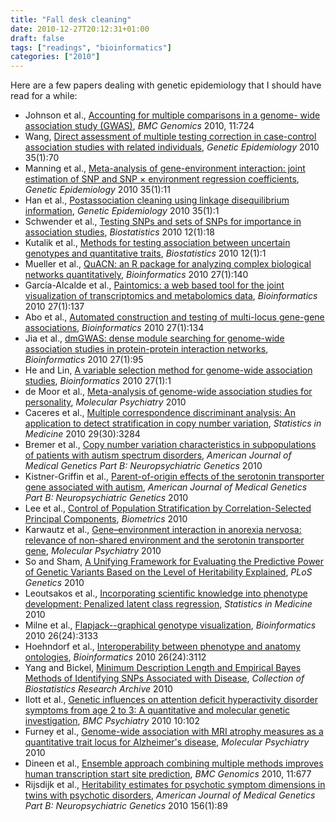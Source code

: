 ```yaml
---
title: "Fall desk cleaning"
date: 2010-12-27T20:12:31+01:00
draft: false
tags: ["readings", "bioinformatics"]
categories: ["2010"]
---
```


Here are a few papers dealing with genetic epidemiology that I should have read for a while:

- Johnson et al., [Accounting for multiple comparisons in a genome- wide association study (GWAS)](http://www.biomedcentral.com/1471-2164/11/724), *BMC Genomics* 2010, 11:724
- Wang, [Direct assessment of multiple testing correction in case-control association studies with related individuals](http://dx.doi.org/10.1002%2Fgepi.20555), *Genetic Epidemiology* 2010 35(1):70
- Manning et al., [Meta-analysis of gene-environment interaction: joint estimation of SNP and SNP × environment regression coefficients](http://dx.doi.org/10.1002%2Fgepi.20546), *Genetic Epidemiology* 2010 35(1):11
- Han et al., [Postassociation cleaning using linkage disequilibrium information](http://dx.doi.org/10.1002%2Fgepi.20544), *Genetic Epidemiology* 2010 35(1):1
- Schwender et al., [Testing SNPs and sets of SNPs for importance in association studies](http://biostatistics.oxfordjournals.org/content/12/1/18.short?rss=1), *Biostatistics* 2010 12(1):18
- Kutalik et al., [Methods for testing association between uncertain genotypes and quantitative traits](http://biostatistics.oxfordjournals.org/content/12/1/1.short?rss=1), *Biostatistics* 2010 12(1):1
- Mueller et al., [QuACN: an R package for analyzing complex biological networks quantitatively](http://bioinformatics.oxfordjournals.org/content/27/1/140.short?rss=1), *Bioinformatics* 2010 27(1):140
- García-Alcalde et al., [Paintomics: a web based tool for the joint visualization of transcriptomics and metabolomics data](http://bioinformatics.oxfordjournals.org/content/27/1/137.short?rss=1), *Bioinformatics* 2010 27(1):137 
- Abo et al., [Automated construction and testing of multi-locus gene-gene associations](http://bioinformatics.oxfordjournals.org/content/27/1/134.short?rss=1), *Bioinformatics* 2010 27(1):134
- Jia et al., [dmGWAS: dense module searching for genome-wide association studies in protein-protein interaction networks](http://bioinformatics.oxfordjournals.org/content/27/1/95.short?rss=1), *Bioinformatics* 2010 27(1):95
- He and Lin, [A variable selection method for genome-wide association studies](http://bioinformatics.oxfordjournals.org/content/27/1/1.short?rss=1), *Bioinformatics* 2010 27(1):1
- de Moor et al., [Meta-analysis of genome-wide association studies for personality](http://www.nature.com/mp/journal/vaop/ncurrent/full/mp2010128a.html), *Molecular Psychiatry* 2010
- Caceres et al., [Multiple correspondence discriminant analysis: An application to detect stratification in copy number variation](http://onlinelibrary.wiley.com/doi/10.1002/sim.3890/abstract), *Statistics in Medicine* 2010 29(30):3284
- Bremer et al., [Copy number variation characteristics in subpopulations of patients with autism spectrum disorders](http://onlinelibrary.wiley.com/doi/10.1002/ajmg.b.31142/abstract), *American Journal of Medical Genetics Part B: Neuropsychiatric Genetics* 2010
- Kistner-Griffin et al., [Parent-of-origin effects of the serotonin transporter gene associated with autism](http://onlinelibrary.wiley.com/doi/10.1002/ajmg.b.31146/abstract), *American Journal of Medical Genetics Part B: Neuropsychiatric Genetics* 2010
- Lee et al., [Control of Population Stratification by Correlation-Selected Principal Components](http://onlinelibrary.wiley.com/doi/10.1111/j.1541-0420.2010.01520.x/abstract), *Biometrics* 2010
- Karwautz et al., [Gene–environment interaction in anorexia nervosa: relevance of non-shared environment and the serotonin transporter gene](http://www.nature.com/mp/journal/vaop/ncurrent/full/mp2010125a.html), *Molecular Psychiatry* 2010
- So and Sham, [A Unifying Framework for Evaluating the Predictive Power of Genetic Variants Based on the Level of Heritability Explained](http://www.plosgenetics.org/article/info%3Adoi%2F10.1371%2Fjournal.pgen.1001230), *PLoS Genetics* 2010
- Leoutsakos et al., [Incorporating scientific knowledge into phenotype development: Penalized latent class regression](http://onlinelibrary.wiley.com/doi/10.1002/sim.4137/abstract), *Statistics in Medicine* 2010
- Milne et al., [Flapjack--graphical genotype visualization](http://bioinformatics.oxfordjournals.org/content/26/24/3133.short?rss=1), *Bioinformatics* 2010 26(24):3133
- Hoehndorf et al., [Interoperability between phenotype and anatomy ontologies](http://bioinformatics.oxfordjournals.org/content/26/24/3112.short?rss=1), *Bioinformatics* 2010 26(24):3112
- Yang and Bickel, [Minimum Description Length and Empirical Bayes Methods of Identifying SNPs Associated with Disease](http://biostats.bepress.com/cobra/ps/art74/), *Collection of Biostatistics Research Archive* 2010
- Ilott et al., [Genetic influences on attention deficit hyperactivity disorder symptoms from age 2 to 3: A quantitative and molecular genetic investigation](http://www.biomedcentral.com/1471-244X/10/102), *BMC Psychiatry* 2010 10:102
- Furney et al., [Genome-wide association with MRI atrophy measures as a quantitative trait locus for Alzheimer's disease](http://www.nature.com/mp/journal/vaop/ncurrent/full/mp2010123a.html), *Molecular Psychiatry* 2010
- Dineen et al., [Ensemble approach combining multiple methods improves human transcription start site prediction](http://www.biomedcentral.com/1471-2164/11/677), *BMC Genomics* 2010, 11:677
- Rijsdijk et al., [Heritability estimates for psychotic symptom dimensions in twins with psychotic disorders](http://onlinelibrary.wiley.com/doi/10.1002/ajmg.b.31145/abstract), *American Journal of Medical Genetics Part B: Neuropsychiatric Genetics* 2010 156(1):89

